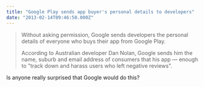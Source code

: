 ```yaml
---
title: "Google Play sends app buyer's personal details to developers"
date: "2013-02-14T09:46:50.000Z"
---
```


> Without asking permission, Google sends developers the personal details of everyone who buys their app from Google Play.
> 
> According to Australian developer Dan Nolan, Google sends him the name, suburb and email address of consumers that his app — enough to "track down and harass users who left negative reviews".

Is anyone really surprised that Google would do this?